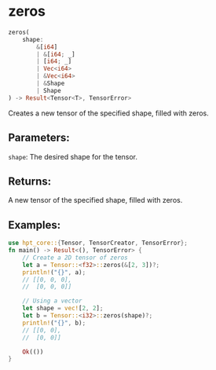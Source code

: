 # zeros
```rust
zeros(
    shape: 
        &[i64]
        | &[i64; _]
        | [i64; _] 
        | Vec<i64> 
        | &Vec<i64>
        | &Shape
        | Shape
) -> Result<Tensor<T>, TensorError>
```
Creates a new tensor of the specified shape, filled with zeros.

## Parameters:
`shape`: The desired shape for the tensor.

## Returns:
A new tensor of the specified shape, filled with zeros.

## Examples:
```rust
use hpt_core::{Tensor, TensorCreator, TensorError};
fn main() -> Result<(), TensorError> {
    // Create a 2D tensor of zeros
    let a = Tensor::<f32>::zeros(&[2, 3])?;
    println!("{}", a);
    // [[0, 0, 0],
    //  [0, 0, 0]]

    // Using a vector
    let shape = vec![2, 2];
    let b = Tensor::<i32>::zeros(shape)?;
    println!("{}", b);
    // [[0, 0],
    //  [0, 0]]

    Ok(())
}
```